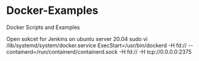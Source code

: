 # Docker-Examples
Docker Scripts and Examples


Open sokcet for Jenkins on ubuntu server 20.04
sudo vi /lib/systemd/system/docker.service
ExecStart=/usr/bin/dockerd -H fd:// --containerd=/run/containerd/containerd.sock -H fd:// -H tcp://0.0.0.0:2375
